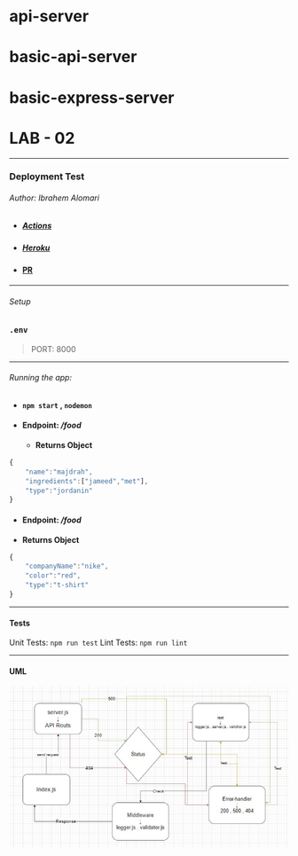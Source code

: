 # api-server

# basic-api-server

# basic-express-server

# LAB - 02
---
### Deployment Test

###### Author: Ibrahem Alomari

* ##### [Actions](https://github.com/ibrahemomari/api-server/actions)

* ##### [Heroku](https://ibrahem-api-server.herokuapp.com/)

* #### [PR](https://github.com/ibrahemomari/api-server/pull/1)

---
###### Setup


### `.env`
 > PORT: 8000


---

###### Running the app:

* ####  `npm start` , `nodemon`

* #### Endpoint: */food*
    * **Returns Object**

```javascript
{
    "name":"majdrah",
    "ingredients":["jameed","met"],
    "type":"jordanin"
}
```

* #### Endpoint: */food*
* **Returns Object**

```javascript
{
    "companyName":"nike",
    "color":"red",
    "type":"t-shirt"
}
```

---

#### Tests
Unit Tests: `npm run test`
Lint Tests: `npm run lint`

---

#### UML

![](digram.jpg)
